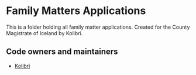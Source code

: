 <!-- gitbook-ignore -->

# Family Matters Applications

This is a folder holding all family matter applications. Created for the County Magistrate of Iceland by Kolibri.

## Code owners and maintainers

- [Kolibri](https://github.com/orgs/island-is/teams/kolibri-modern-family)
